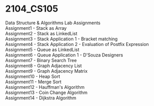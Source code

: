 # 2104_CS105
Data Structure &amp; Algorithms Lab Assignments <br />
Assignment1 - Stack as Array <br />
Assignment2 - Stack as LinkedList <br />
Assignment3 - Stack Application 1 - Bracket matching <br />
Assignment4 - Stack Application 2 - Evaluation of Postfix Expression <br />
Assignment5 - Queue as LinkedList <br />
Assignment6 - Queue Application 1 - D'Souza Designers <br />
Assignment7 - Binary Search Tree <br />
Assignment8 - Graph Adjacency List <br />
Assignment9 - Graph Adjacency Matrix <br />
Assignment10 - Heap Sort <br />
Assignment11 - Merge Sort <br />
Assignment12 - Hauffman's Algorithm <br />
Assignment13 - Coin Change Algorithm <br />
Assignment14 - Dijkstra Algorithm <br />
